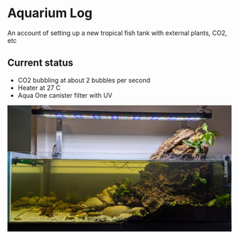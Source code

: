 # Aquarium Log

An account of setting up a new tropical fish tank with external plants, CO2, etc

## Current status

- CO2 bubbling at about 2 bubbles per second
- Heater at 27 C
- Aqua One canister filter with UV

![status as of aug 13th 2024](images/20240813.jpg)
